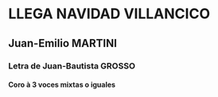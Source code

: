 # LLEGA NAVIDAD VILLANCICO

## Juan-Emilio MARTINI

### Letra de Juan-Bautista GROSSO

#### Coro à 3 voces mixtas o iguales